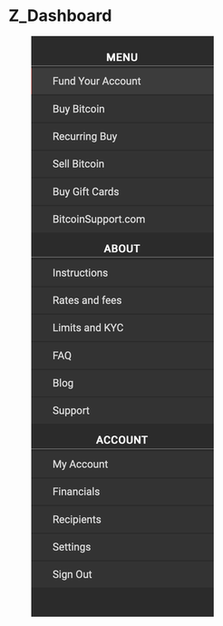 # Z\_Dashboard

<figure><img src="../../../.gitbook/assets/Screenshot 2024-08-05 at 14.56.33.png" alt=""><figcaption></figcaption></figure>
